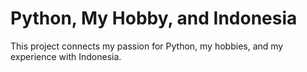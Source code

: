# Python, My Hobby, and Indonesia
This project connects my passion for Python, my hobbies, and my experience with Indonesia.

